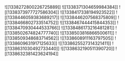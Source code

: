 ![[1338272800226725889]]
![[1338371304659984384]]
![[1338373977727586304]]
![[1338417338194923522]]
![[1338446059383689217]]
![[1338446207568375809]]
![[1338466802733514752]]
![[1338467444415844353]]
![[1338470930444533766]]
![[1338486173216481281]]
![[1338502674824777740]]
![[1338503816866500611]]
![[1338509348683714562]]
![[1338608911163797505]]
![[1338609631917125633]]
![[1338625527314321411]]
![[1338631030492733440]]
![[1338632190511390720]]
![[1338632381423624194]]
